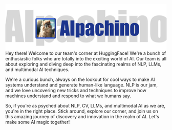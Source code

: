 ![](./profile/alpachino.jpg)
Hey there! Welcome to our team's corner at HuggingFace! We're a bunch of enthusiastic folks who are totally into the exciting world of AI. Our team is all about exploring and diving deep into the fascinating realms of NLP, LLMs, and multimodal AI techniques.

We're a curious bunch, always on the lookout for cool ways to make AI systems understand and generate human-like language. NLP is our jam, and we love uncovering new tricks and techniques to improve how machines understand and respond to what we humans say.

So, if you're as psyched about NLP, CV, LLMs, and multimodal AI as we are, you're in the right place. Stick around, explore our corner, and join us on this amazing journey of discovery and innovation in the realm of AI. Let's make some AI magic together!
